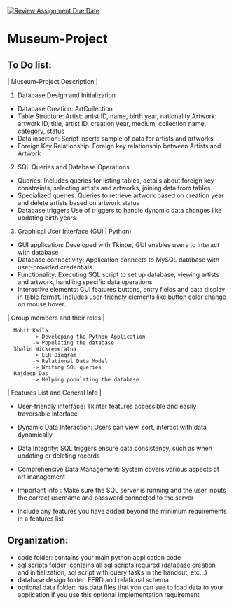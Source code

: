 [![Review Assignment Due Date](https://classroom.github.com/assets/deadline-readme-button-24ddc0f5d75046c5622901739e7c5dd533143b0c8e959d652212380cedb1ea36.svg)](https://classroom.github.com/a/Ch92Y567)
# Museum-Project
## To Do list:

| Museum-Project Description |

1) Database Design and Initialization

- Database Creation:
      ArtCollection
- Table Structure: 
      Artist: artist ID, name, birth year, nationality
      Artwork: artwork ID, title, artist ID, creation year, medium, collection name, category, status
- Data insertion:
      Script inserts sample of data for artists and artworks
- Foreign Key Relationship: 
      Foreign key relationship between Artists and Artwork

2) SQL Queries and Database Operations

- Queries:
      Includes queries for listing tables, details about foreign key constraints, selecting artists and artworks, joining data from tables. 
- Specialized queries:
      Queries to retrieve artwork based on creation year and delete artists based on artwork status
- Database triggers
      Use of triggers to handle dynamic data changes like updating birth years

3) Graphical User Interface (GUI | Python)
      
- GUI application:
      Developed with Tkinter, GUI enables users to interact with database
- Database connectivity:
      Application connects to MySQL database with user-provided credentials
- Functionality:
      Executing SQL script to set up database, viewing artists and artwork, handling specific data operations
- Interactive elements:
      GUI features buttons, entry fields and data display in table format. Includes user-friendly elements like button color change on mouse hover.


 | Group members and their roles |


      Mohit Kaila 
            -> Developing the Python Application 
            -> Populating the database 
      Shalin Wickremeratna 
            -> EER Diagram 
            -> Relational Data Model
            -> Writing SQL queries
      Rajdeep Das 
            -> Helping populating the database


| Features List and General Info |

- User-friendly interface:
      Tkinter features accessible and easily traversable interface
- Dynamic Data Interaction:
      Users can view, sort, interact with data dynamically
- Data Integrity:
      SQL triggers ensure data consistency, such as when updating or deleting records
- Comprehensive Data Management:
      System covers various aspects of art management


- Important info :
      Make sure the SQL server is running and the user inputs the correct username and password connected to the server

  
- Include any features you have added beyond the minimum requirements in a features list

## Organization:
- code folder: contains your main python application code
- sql scripts folder: contains all sql scripts required (database creation and initialization, sql script with query tasks in the handout, etc...)
- database design folder: EERD and relational schema
- optional data folder: has data files that you can sue to load data to your application if you use this optional implementation requirement
